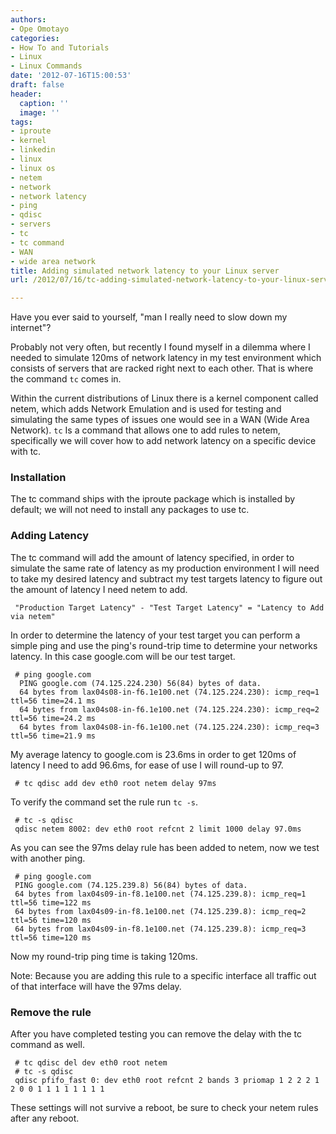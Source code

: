 ```yaml
---
authors:
- Ope Omotayo
categories:
- How To and Tutorials
- Linux
- Linux Commands
date: '2012-07-16T15:00:53'
draft: false
header:
  caption: ''
  image: ''
tags:
- iproute
- kernel
- linkedin
- linux
- linux os
- netem
- network
- network latency
- ping
- qdisc
- servers
- tc
- tc command
- WAN
- wide area network
title: Adding simulated network latency to your Linux server
url: /2012/07/16/tc-adding-simulated-network-latency-to-your-linux-server

---
```


Have you ever said to yourself, "man I really need to slow down my internet"?

Probably not very often, but recently I found myself in a dilemma where I needed to simulate 120ms of network latency in my test environment which consists of servers that are racked right next to each other. That is where the command `tc` comes in.

Within the current distributions of Linux there is a kernel component called netem, which adds Network Emulation and is used for testing and simulating the same types of issues one would see in a WAN (Wide Area Network). `tc` Is a command that allows one to add rules to netem, specifically we will cover how to add network latency on a specific device with tc.

### Installation

The tc command ships with the iproute package which is installed by default; we will not need to install any packages to use tc.

### Adding Latency

The tc command will add the amount of latency specified, in order to simulate the same rate of latency as my production environment I will need to take my desired latency and subtract my test targets latency to figure out the amount of latency I need netem to add.
     
     "Production Target Latency" - "Test Target Latency" = "Latency to Add via netem"

In order to determine the latency of your test target you can perform a simple ping and use the ping's round-trip time to determine your networks latency. In this case google.com will be our test target.
     
     # ping google.com
      PING google.com (74.125.224.230) 56(84) bytes of data.
      64 bytes from lax04s08-in-f6.1e100.net (74.125.224.230): icmp_req=1 ttl=56 time=24.1 ms
      64 bytes from lax04s08-in-f6.1e100.net (74.125.224.230): icmp_req=2 ttl=56 time=24.2 ms
      64 bytes from lax04s08-in-f6.1e100.net (74.125.224.230): icmp_req=3 ttl=56 time=21.9 ms

My average latency to google.com is 23.6ms in order to get 120ms of latency I need to add 96.6ms, for ease of use I will round-up to 97.
     
     # tc qdisc add dev eth0 root netem delay 97ms

To verify the command set the rule run `tc -s`.
     
     # tc -s qdisc
     qdisc netem 8002: dev eth0 root refcnt 2 limit 1000 delay 97.0ms

As you can see the 97ms delay rule has been added to netem, now we test with another ping.
     
     # ping google.com
     PING google.com (74.125.239.8) 56(84) bytes of data.
     64 bytes from lax04s09-in-f8.1e100.net (74.125.239.8): icmp_req=1 ttl=56 time=122 ms
     64 bytes from lax04s09-in-f8.1e100.net (74.125.239.8): icmp_req=2 ttl=56 time=120 ms
     64 bytes from lax04s09-in-f8.1e100.net (74.125.239.8): icmp_req=3 ttl=56 time=120 ms

Now my round-trip ping time is taking 120ms.

Note: Because you are adding this rule to a specific interface all traffic out of that interface will have the 97ms delay.

### Remove the rule

After you have completed testing you can remove the delay with the tc command as well.
     
     # tc qdisc del dev eth0 root netem
     # tc -s qdisc
     qdisc pfifo_fast 0: dev eth0 root refcnt 2 bands 3 priomap 1 2 2 2 1 2 0 0 1 1 1 1 1 1 1 1

These settings will not survive a reboot, be sure to check your netem rules after any reboot.
